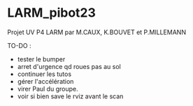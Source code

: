 # LARM_pibot23
Projet UV P4 LARM par M.CAUX, K.BOUVET et P.MILLEMANN


TO-DO : 
- tester le bumper
- arret d'urgence qd roues pas au sol
- continuer les tutos
- gérer l'accélération
- virer Paul du groupe.
- voir si bien save le rviz avant le scan

